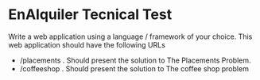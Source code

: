 # EnAlquiler Tecnical Test
Write a web application using a language / framework of your choice. This web application
should have the following URLs

* /placements . Should present the solution to The Placements Problem.
* /coffeeshop . Should present the solution to The coffee shop problem
  
